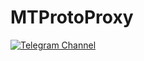 # MTProtoProxy
[![Telegram Channel](https://img.shields.io/badge/Channel-Telegram-blue.svg)](https://t.me/MTProtoProxy)

